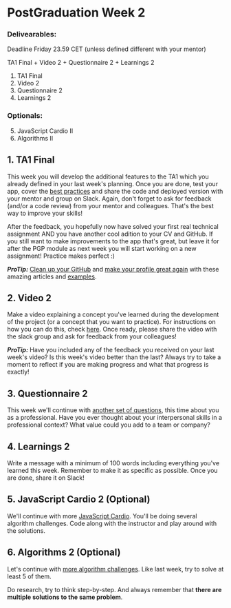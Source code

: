 # PostGraduation Week 2

### Delivearables: 
Deadline Friday 23.59 CET (unless defined different with your mentor)

TA1 Final + Video 2 + Questionnaire 2 + Learnings 2

1. TA1 Final
2. Video 2
3. Questionnaire 2
4. Learnings 2

### Optionals:
5. JavaScript Cardio II
6. Algorithms II

## 1. TA1 Final

This week you will develop the additional features to the TA1 which you already defined in your last week's planning. Once you are done, test your app, cover the [best practices](https://github.com/riccardobevilacqua/technical-assignment-tips#technical-assignment-tips) and share the code and deployed version with your mentor and group on Slack. Again, don't forget to ask for feedback (and/or a code review) from your mentor and colleagues. That's the best way to improve your skills!

After the feedback, you hopefully now have solved your first real technical assignment AND you have another cool adition to your CV and GitHub. If you still want to make improvements to the app that's great, but leave it for after the PGP module as next week you will start working on a new assignment! Practice makes perfect :)

***ProTip:*** [Clean up your GitHub](https://medium.com/@sharonlin/cleaning-up-your-github-fedaf9e7cef2) and [make your profile great again](https://dev.to/pedes/make-your-github-profile-great-again-oan) with these amazing articles and [examples](https://github.com/kautukkundan/Awesome-Profile-README-templates).

## 2. Video 2

Make a video explaining a concept you've learned during the development of the project (or a concept that you want to practice). For instructions on how you can do this, check [here](./../how-to-record-concept.md). Once ready, please share the video with the slack group and ask for feedback from your colleagues!

***ProTip:*** Have you included any of the feedback you received on your last week's video? Is this week's video better than the last? Always try to take a moment to reflect if you are making progress and what that progress is exactly!

## 3. Questionnaire 2

This week we'll continue with [another set of questions](https://hackyourfuture.typeform.com/to/W7Nku0co), this time about you as a professional. Have you ever thought about your interpersonal skills in a professional context? What value could you add to a team or company?

## 4. Learnings 2
 
Write a message with a minimum of 100 words including everything you've learned this week. Remember to make it as specific as possible. Once you are done, share it on Slack!

## 5. JavaScript Cardio 2 (Optional)

We'll continue with more [JavaScript Cardio](https://www.youtube.com/watch?v=M2bJBuaOeOQ). You'll be doing several algorithm challenges. Code along with the instructor and play around with the solutions.

## 6. Algorithms 2 (Optional)

Let's continue with [more algorithm challenges](https://www.freecodecamp.org/learn/javascript-algorithms-and-data-structures/basic-algorithm-scripting/). Like last week, try to solve at least 5 of them.

Do research, try to think step-by-step. And always remember that **there are multiple solutions to the same problem**.
